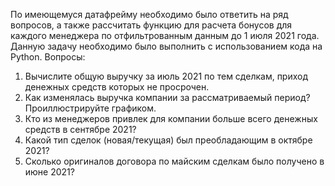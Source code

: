 По имеющемуся датафрейму необходимо было ответить на ряд вопросов, а также рассчитать функцию для расчета бонусов для каждого менеджера по отфильтрованным данным до 1 июля 2021 года.
Данную задачу необходимо было выполнить с использованием кода на Python.
Вопросы:
1) Вычислите общую выручку за июль 2021 по тем сделкам, приход денежных средств которых не просрочен.
2) Как изменялась выручка компании за рассматриваемый период? Проиллюстрируйте графиком.
3) Кто из менеджеров привлек для компании больше всего денежных средств в сентябре 2021?
4) Какой тип сделок (новая/текущая) был преобладающим в октябре 2021?
5) Сколько оригиналов договора по майским сделкам было получено в июне 2021?
